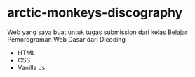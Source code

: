 # arctic-monkeys-discography
Web yang saya buat untuk tugas submission dari kelas Belajar Pemorograman Web Dasar dari Dicoding

- HTML
- CSS
- Vanilla Js
